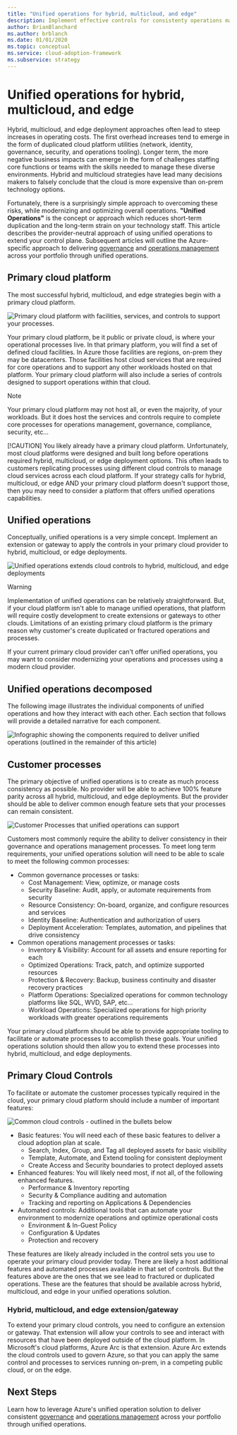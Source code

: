 ```yaml
---
title: "Unified operations for hybrid, multicloud, and edge"
description: Implement effective controls for consistenty operations management across hybrid, multicloud, and edge deployments.
author: BrianBlanchard
ms.author: brblanch
ms.date: 01/01/2020
ms.topic: conceptual
ms.service: cloud-adoption-framework
ms.subservice: strategy
---
```


# Unified operations for hybrid, multicloud, and edge

Hybrid, multicloud, and edge deployment approaches often lead to steep increases in operating costs. The first overhead increases tend to emerge in the form of duplicated cloud platform utilities (network, identity, governance, security, and operations tooling). Longer term, the more negative business impacts can emerge in the form of challenges staffing core functions or teams with the skills needed to manage these diverse environments. Hybrid and multicloud strategies have lead many decisions makers to falsely conclude that the cloud is more expensive than on-prem technology options.

Fortunately, there is a surprisingly simple approach to overcoming these risks, while modernizing and optimizing overall operations. **"Unified Operations"** is the concept or approach which reduces short-term duplication and the long-term strain on your technology staff. This article describes the provider-neutral approach of using unified operations to extend your control plane. Subsequent articles will outline the Azure-specific approach to delivering [governance](./govern.md) and [operations management](./manage.md) across your portfolio through unified operations.

## Primary cloud platform

The most successful hybrid, multicloud, and edge strategies begin with a primary cloud platform.

![Primary cloud platform with facilities, services, and controls to support your processes.](./media/primary-cloud-provider-extended.png)

Your primary cloud platform, be it public or private cloud, is where your operational processes live. In that primary platform, you will find a set of defined cloud facilities. In Azure those facilities are regions, on-prem they may be datacenters. Those facilities host cloud services that are required for core operations and to support any other workloads hosted on that platform. Your primary cloud platform will also include a series of controls designed to support operations within that cloud.

> [!NOTE]
> Your primary cloud platform may not host all, or even the majority, of your workloads. But it does host the services and controls require to complete core processes for operations management, governance, compliance, security, etc...
>
> [!CAUTION]
> You likely already have a primary cloud platform. Unfortunately, most cloud platforms were designed and built long before operations required hybrid, multicloud, or edge deployment options. This often leads to customers replicating processes using different cloud controls to manage cloud services across each cloud platform. If your strategy calls for hybrid, multicloud, or edge AND your primary cloud platform doesn't support those, then you may need to consider a platform that offers unified operations capabilities.
>

## Unified operations

Conceptually, unified operations is a very simple concept. Implement an extension or gateway to apply the controls in your primary cloud provider to hybrid, multicloud, or edge deployments.

![Unified operations extends cloud controls to hybrid, multicloud, and edge deployments](./media/primary-cloud-provider-extended.png)

> [!WARNING]
> Implementation of unified operations can be relatively straightforward. But, if your cloud platform isn't able to manage unified operations, that platform will require costly development to create extensions or gateways to other clouds. Limitations of an existing primary cloud platform is the primary reason why customer's create duplicated or fractured operations and processes.

If your current primary cloud provider can't offer unified operations, you may want to consider modernizing your operations and processes using a modern cloud provider.

## Unified operations decomposed

The following image illustrates the individual components of unified operations and how they interact with each other. Each section that follows will provide a detailed narrative for each component.

![Infographic showing the components required to deliver unified operations (outlined in the remainder of this article)](./media/unified-operations.png)

## Customer processes

The primary objective of unified operations is to create as much process consistency as possible. No provider will be able to achieve 100% feature parity across all hybrid, multicloud, and edge deployments. But the provider should be able to deliver common enough feature sets that your processes can remain consistent.

![Customer Processes that unified operations can support](./media/unified-operations-customer-processes.png)

Customers most commonly require the ability to deliver consistency in their governance and operations management processes. To meet long term requirements, your unified operations solution will need to be able to scale to meet the following common processes:

- Common governance processes or tasks:
    - Cost Management: View, optimize, or manage costs
    - Security Baseline: Audit, apply, or automate requirements from security
    - Resource Consistency: On-board, organize, and configure resources and services
    - Identity Baseline: Authentication and authorization of users
    - Deployment Acceleration: Templates, automation, and pipelines that drive consistency
- Common operations management processes or tasks:
    - Inventory & Visibility: Account for all assets and ensure reporting for each
    - Optimized Operations: Track, patch, and optimize supported resources
    - Protection & Recovery: Backup, business continuity and disaster recovery practices
    - Platform Operations: Specialized operations for common technology platforms like SQL, WVD, SAP, etc...
    - Workload Operations: Specialized operations for high priority workloads with greater operations requirements

Your primary cloud platform should be able to provide appropriate tooling to facilitate or automate processes to accomplish these goals. Your unified operations solution should then allow you to extend these processes into hybrid, multicloud, and edge deployments.

## Primary Cloud Controls

To facilitate or automate the customer processes typically required in the cloud, your primary cloud platform should include a number of important features:

![Common cloud controls - outlined in the bullets below](./media/unified-operations-cloud-controls.png)

- Basic features: You will need each of these basic features to deliver a cloud adoption plan at scale.
    - Search, Index, Group, and Tag all deployed assets for basic visibility
    - Template, Automate, and Extend tooling for consistent deployment
    - Create Access and Security boundaries to protect deployed assets
- Enhanced features: You will likely need most, if not all, of the following enhanced features.
    - Performance & Inventory reporting
    - Security & Compliance auditing and automation
    - Tracking and reporting on Applications & Dependencies
- Automated controls: Additional tools that can automate your environment to modernize operations and optimize operational costs
    - Environment & In-Guest Policy
    - Configuration & Updates
    - Protection and recovery

These features are likely already included in the control sets you use to operate your primary cloud provider today. There are likely a host additional features and automated processes available in that set of controls. But the features above are the ones that we see lead to fractured or duplicated operations. These are the features that should be available across hybrid, multicloud, and edge in your unified operations solution.

### Hybrid, multicloud, and edge extension/gateway

To extend your primary cloud controls, you need to configure an extension or gateway. That extension will allow your controls to see and interact with resources that have been deployed outside of the cloud platform. In Microsoft's cloud platforms, Azure Arc is that extension. Azure Arc extends the cloud controls used to govern Azure, so that you can apply the same control and processes to services running on-prem, in a competing public cloud, or on the edge.

## Next Steps

Learn how to leverage Azure's unified operation solution to deliver consistent [governance](./govern.md) and [operations management](./manage.md) across your portfolio through unified operations.
